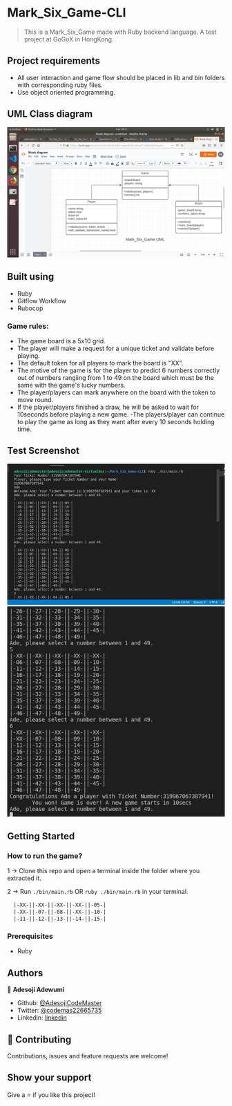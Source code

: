 # Mark_Six_Game-CLI

> This is a Mark_Six_Game made with Ruby backend language. A test project at GoGoX in HongKong.

## Project requirements
- All user interaction and game flow should be placed in lib and bin folders with corresponding ruby files.
- Use object oriented programming.

## UML Class diagram

![screenshot](./assets/image/M6UML.png)

## Built using

- Ruby
- Gitflow Workflow
- Rubocop

### Game rules:
- The game board is a 5x10 grid.
- The player will make a request for a unique ticket and validate before playing.
- The default token for all players to mark the board is "XX". 
- The motive of the game is for the player to predict 6 numbers correctly out of numbers      rangiing from 1 to 49 on the board which must be the same with the game's lucky numbers.
- The player/players can mark anywhere on the board with the token to move round.
- If the player/players finished a draw, he will be asked to wait for 10seconds before playing 
a new game.
-The players/player can continue to play the game as long as they want after every 10 seconds holding time. 

## Test Screenshot
![screenshot](./assets/image/m62.png)
![screenshot](./assets/image/m67.png)

## Getting Started

### How to run the game?
1 -> Clone this repo and open a terminal inside the folder where you extracted it.

2 -> Run `./bin/main.rb` OR `ruby ./bin/main.rb` in your terminal.
 
```
  |-XX-||-XX-||-XX-||-XX-||-05-|
  |-XX-||-07-||-08-||-XX-||-10-|
  |-11-||-12-||-13-||-14-||-15-|    
```

### Prerequisites
- Ruby

## Authors
👤 **Adesoji Adewumi**
- Github: [@AdesojiCodeMaster](https://github.com/AdesojiCodeMaster) 
- Twitter: [@codemas22665735](https://twitter.com/codemas22665735) 
- Linkedin: [linkedin](https://www.linkedin.com/in/adesoji-adewumi-7752aba5)

## 🤝 Contributing
Contributions, issues and feature requests are welcome!

## Show your support
Give a ⭐️ if you like this project!


